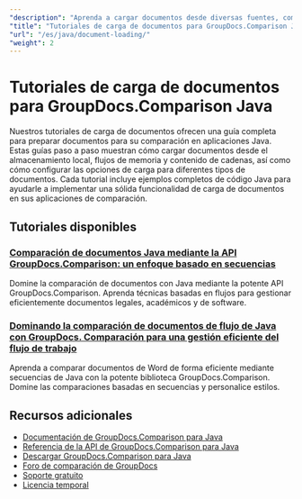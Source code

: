 ```yaml
---
"description": "Aprenda a cargar documentos desde diversas fuentes, como rutas de archivos, secuencias y cadenas, utilizando GroupDocs.Comparison para Java."
"title": "Tutoriales de carga de documentos para GroupDocs.Comparison Java"
"url": "/es/java/document-loading/"
"weight": 2
---
```


# Tutoriales de carga de documentos para GroupDocs.Comparison Java

Nuestros tutoriales de carga de documentos ofrecen una guía completa para preparar documentos para su comparación en aplicaciones Java. Estas guías paso a paso muestran cómo cargar documentos desde el almacenamiento local, flujos de memoria y contenido de cadenas, así como cómo configurar las opciones de carga para diferentes tipos de documentos. Cada tutorial incluye ejemplos completos de código Java para ayudarle a implementar una sólida funcionalidad de carga de documentos en sus aplicaciones de comparación.

## Tutoriales disponibles

### [Comparación de documentos Java mediante la API GroupDocs.Comparison: un enfoque basado en secuencias](./java-groupdocs-comparison-api-stream-document-compare/)
Domine la comparación de documentos con Java mediante la potente API GroupDocs.Comparison. Aprenda técnicas basadas en flujos para gestionar eficientemente documentos legales, académicos y de software.

### [Dominando la comparación de documentos de flujo de Java con GroupDocs. Comparación para una gestión eficiente del flujo de trabajo](./java-stream-comparison-groupdocs-comparison/)
Aprenda a comparar documentos de Word de forma eficiente mediante secuencias de Java con la potente biblioteca GroupDocs.Comparison. Domine las comparaciones basadas en secuencias y personalice estilos.

## Recursos adicionales

- [Documentación de GroupDocs.Comparison para Java](https://docs.groupdocs.com/comparison/java/)
- [Referencia de la API de GroupDocs.Comparison para Java](https://reference.groupdocs.com/comparison/java/)
- [Descargar GroupDocs.Comparison para Java](https://releases.groupdocs.com/comparison/java/)
- [Foro de comparación de GroupDocs](https://forum.groupdocs.com/c/comparison)
- [Soporte gratuito](https://forum.groupdocs.com/)
- [Licencia temporal](https://purchase.groupdocs.com/temporary-license/)